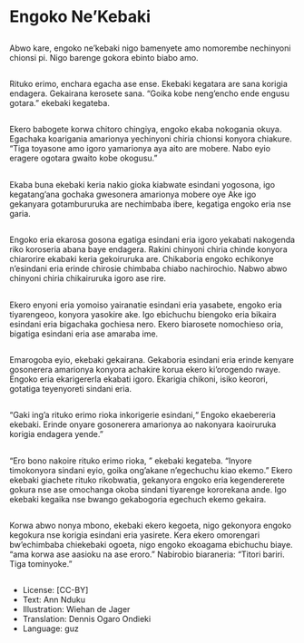 # Engoko Ne’Kebaki

##
Abwo kare, engoko ne’kebaki
nigo bamenyete amo
nomorembe nechinyoni chionsi
pi.
Nigo barenge gokora ebinto
biabo amo.

##
Rituko erimo, enchara egacha
ase ense. Ekebaki kegatara are
sana korigia endagera.
Gekairana kerosete sana.
“Goika kobe neng’encho ende
engusu gotara.” ekebaki
kegateba.

##
Ekero babogete korwa chitoro
chingiya, engoko ekaba
nokogania okuya. Egachaka
koarigania amarionya
yechinyoni chiria chionsi
konyora chiakure.
“Tiga toyasone amo igoro
yamarionya aya aito are
mobere. Nabo eyio eragere
ogotara gwaito kobe okogusu.”

##
Ekaba buna ekebaki keria nakio
gioka kiabwate esindani
yogosona, igo kegatang’ana
gochaka gwesonera amarionya
mobere oye
Ake igo gekanyara
gotambururuka are nechimbaba
ibere, kegatiga engoko eria nse
garia.

##
Engoko eria ekarosa gosona
egatiga esindani eria igoro
yekabati nakogenda riko
koroseria abana baye endagera.
Rakini chinyoni chiria chinde
konyora chiarorire ekabaki keria
gekoiruruka are. Chikaboria
engoko echikonye n’esindani
eria erinde chirosie chimbaba
chiabo nachirochio.
Nabwo abwo chinyoni chiria
chikairuruka igoro ase rire.

##
Ekero enyoni eria yomoiso
yairanatie esindani eria
yasabete, engoko eria
tiyarengeoo, konyora yasokire
ake. Igo ebichuchu biengoko
eria bikaira esindani eria
bigachaka gochiesa nero. Ekero
biarosete nomochieso oria,
bigatiga esindani eria ase
amaraba ime.

##
Emarogoba eyio, ekebaki
gekairana.
Gekaboria esindani eria erinde
kenyare gosonerera amarionya
konyora achakire korua ekero
ki’orogendo rwaye. Engoko eria
ekarigererIa ekabati igoro.
Ekarigia chikoni, isiko keorori,
gotatiga teyenyoreti sindani
eria.

##
“Gaki ing’a rituko erimo rioka
inkorigerie esindani,“ Engoko
ekaebereria ekebaki. Erinde
onyare gosonerera amarionya
ao nakonyara kaoiruruka korigia
endagera yende.”

##
“Ero bono nakoire rituko erimo
rioka, ” ekebaki kegateba.
“Inyore timokonyora sindani
eyio, goika ong’akane
n’egechuchu kiao ekemo.”
Ekero ekebaki giachete rituko
rikobwatia, gekanyora engoko
eria kegendererete gokura nse
ase omochanga okoba sindani
tiyarenge kororekana ande.
Igo ekebaki kegaika nse
bwango gekabogoria egechuch
ekemo gekaira.

##
Korwa abwo nonya mbono,
ekebaki ekero kegoeta, nigo
gekonyora engoko kegokura nse
korigia esindani eria yasirete.
Kera ekero omorengari
bw’echimbaba chiekebaki
ogoeta, nigo engoko ekoagama
ebichuchu biaye.
“ama korwa ase aasioku na ase
eroro.”
Nabirobio biaraneria: “Titori
bariri. Tiga tominyoke.”

##
* License: [CC-BY]
* Text: Ann Nduku
* Illustration: Wiehan de Jager
* Translation: Dennis Ogaro Ondieki
* Language: guz
